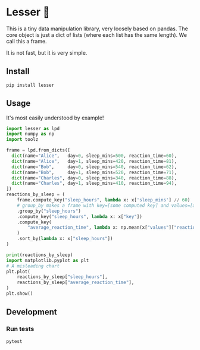 # Lesser :panda_face:

This is a tiny data manipulation library, very loosely based on pandas.
The core object is just a dict of lists (where each list has the same length).  We call this a frame.

It is not fast, but it is very simple.

## Install

```
pip install lesser
```

## Usage

It's most easily understood by example!

```python
import lesser as lpd
import numpy as np
import toolz

frame = lpd.from_dicts([
  dict(name="Alice",   day=0, sleep_mins=500, reaction_time=60),
  dict(name="Alice",   day=1, sleep_mins=420, reaction_time=81),
  dict(name="Bob",     day=0, sleep_mins=540, reaction_time=62),
  dict(name="Bob",     day=1, sleep_mins=520, reaction_time=71),
  dict(name="Charles", day=0, sleep_mins=340, reaction_time=88),
  dict(name="Charles", day=1, sleep_mins=410, reaction_time=94),
])
reactions_by_sleep = (
    frame.compute_key("sleep_hours", lambda x: x['sleep_mins'] // 60)
    # group_by makes a frame with key=[some computed key] and values=[a frame with all original items with that same computed key]
    .group_by("sleep_hours")
    .compute_key("sleep_hours", lambda x: x["key"])
    .compute_key(
        "average_reaction_time", lambda x: np.mean(x["values"]["reaction_time"])
    )
    .sort_by(lambda x: x["sleep_hours"])
)

print(reactions_by_sleep)
import matplotlib.pyplot as plt
# A misleading chart
plt.plot(
    reactions_by_sleep["sleep_hours"],
    reactions_by_sleep["average_reaction_time"],
)
plt.show()
```

## Development

### Run tests

`pytest`

